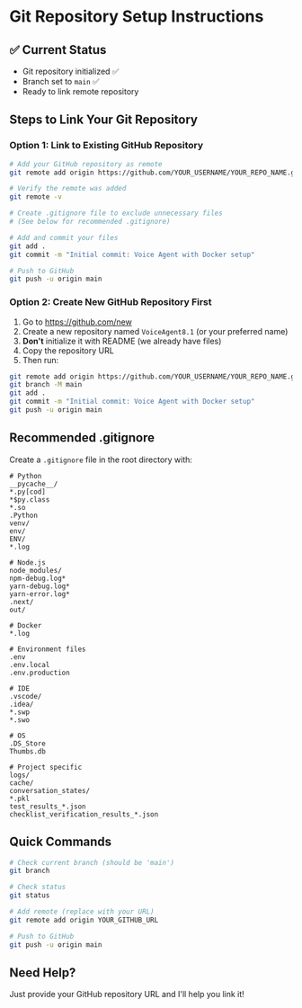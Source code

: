 # Git Repository Setup Instructions

## ✅ Current Status
- Git repository initialized ✅
- Branch set to `main` ✅
- Ready to link remote repository

## Steps to Link Your Git Repository

### Option 1: Link to Existing GitHub Repository

```bash
# Add your GitHub repository as remote
git remote add origin https://github.com/YOUR_USERNAME/YOUR_REPO_NAME.git

# Verify the remote was added
git remote -v

# Create .gitignore file to exclude unnecessary files
# (See below for recommended .gitignore)

# Add and commit your files
git add .
git commit -m "Initial commit: Voice Agent with Docker setup"

# Push to GitHub
git push -u origin main
```

### Option 2: Create New GitHub Repository First

1. Go to https://github.com/new
2. Create a new repository named `VoiceAgent8.1` (or your preferred name)
3. **Don't** initialize it with README (we already have files)
4. Copy the repository URL
5. Then run:

```bash
git remote add origin https://github.com/YOUR_USERNAME/YOUR_REPO_NAME.git
git branch -M main
git add .
git commit -m "Initial commit: Voice Agent with Docker setup"
git push -u origin main
```

## Recommended .gitignore

Create a `.gitignore` file in the root directory with:

```gitignore
# Python
__pycache__/
*.py[cod]
*$py.class
*.so
.Python
venv/
env/
ENV/
*.log

# Node.js
node_modules/
npm-debug.log*
yarn-debug.log*
yarn-error.log*
.next/
out/

# Docker
*.log

# Environment files
.env
.env.local
.env.production

# IDE
.vscode/
.idea/
*.swp
*.swo

# OS
.DS_Store
Thumbs.db

# Project specific
logs/
cache/
conversation_states/
*.pkl
test_results_*.json
checklist_verification_results_*.json
```

## Quick Commands

```bash
# Check current branch (should be 'main')
git branch

# Check status
git status

# Add remote (replace with your URL)
git remote add origin YOUR_GITHUB_URL

# Push to GitHub
git push -u origin main
```

## Need Help?

Just provide your GitHub repository URL and I'll help you link it!

